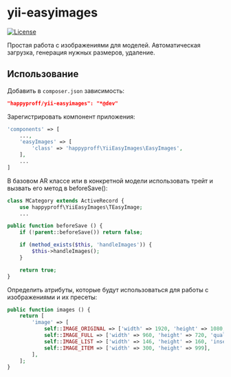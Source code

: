 yii-easyimages
==============

[![License](https://poser.pugx.org/happyproff/yii-easyimages/license.svg)](https://packagist.org/packages/happyproff/yii-easyimages)

Простая работа с изображениями для моделей. Автоматическая загрузка, генерация нужных размеров, удаление.

## Использование

Добавить в `composer.json` зависимость:

```json
"happyproff/yii-easyimages": "*@dev"
```

Зарегистрировать компонент приложения:

```php
'components' => [
    ...,
    'easyImages' => [
        'class' => 'happyproff\YiiEasyImages\EasyImages',
    ],
    ...
]
```

В базовом AR классе или в конкретной модели использовать трейт и вызвать его метод в beforeSave():

```php
class MCategory extends ActiveRecord {
    use happyproff\YiiEasyImages\TEasyImage;
    ...
```

```php
public function beforeSave () {
    if (!parent::beforeSave()) return false;

    if (method_exists($this, 'handleImages')) {
        $this->handleImages();
    }

    return true;
}
```

Определить атрибуты, которые будут использоваться для работы с изображениями и их пресеты:

```php
public function images () {
    return [
        'image' => [
            self::IMAGE_ORIGINAL => ['width' => 1920, 'height' => 1080, 'enabled' => false],
            self::IMAGE_FULL => ['width' => 960, 'height' => 720, 'quality' => 100],
            self::IMAGE_LIST => ['width' => 146, 'height' => 160, 'inset' => false,],
            self::IMAGE_ITEM => ['width' => 300, 'height' => 999],
        ],
    ];
}
```
